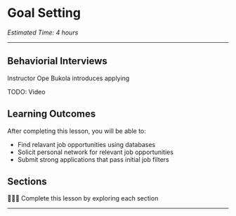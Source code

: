 
# Goal Setting
*Estimated Time: 4 hours*

---

## Behaviorial Interviews
<aside>
  Instructor Ope Bukola introduces applying
</aside>

TODO: Video

## **Learning Outcomes**

After completing this lesson, you will be able to:

- Find relavant job opportunities using databases 
- Solicit personal network for relevant job opportunities
- Submit strong applications that pass initial job filters



## Sections

<aside>

👩🏿‍🏫 Complete this lesson by exploring each section

</aside>

---
